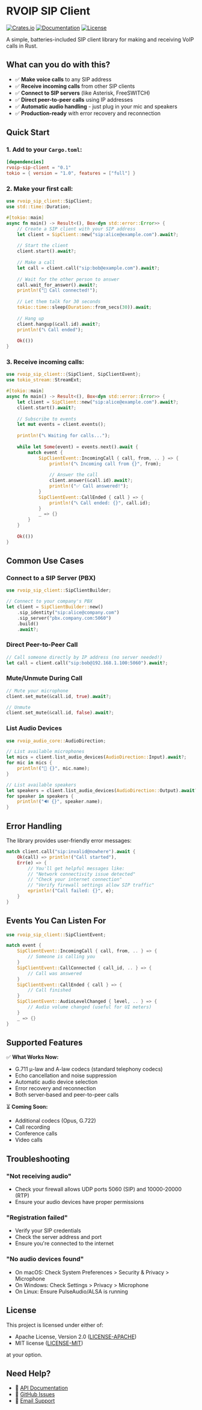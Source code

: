 # RVOIP SIP Client

[![Crates.io](https://img.shields.io/crates/v/rvoip-sip-client.svg)](https://crates.io/crates/rvoip-sip-client)
[![Documentation](https://docs.rs/rvoip-sip-client/badge.svg)](https://docs.rs/rvoip-sip-client)
[![License](https://img.shields.io/badge/license-MIT%20OR%20Apache--2.0-blue.svg)](LICENSE)

A simple, batteries-included SIP client library for making and receiving VoIP calls in Rust.

## What can you do with this?

- ✅ **Make voice calls** to any SIP address
- ✅ **Receive incoming calls** from other SIP clients
- ✅ **Connect to SIP servers** (like Asterisk, FreeSWITCH)
- ✅ **Direct peer-to-peer calls** using IP addresses
- ✅ **Automatic audio handling** - just plug in your mic and speakers
- ✅ **Production-ready** with error recovery and reconnection

## Quick Start

### 1. Add to your `Cargo.toml`:

```toml
[dependencies]
rvoip-sip-client = "0.1"
tokio = { version = "1.0", features = ["full"] }
```

### 2. Make your first call:

```rust
use rvoip_sip_client::SipClient;
use std::time::Duration;

#[tokio::main]
async fn main() -> Result<(), Box<dyn std::error::Error>> {
    // Create a SIP client with your SIP address
    let client = SipClient::new("sip:alice@example.com").await?;
    
    // Start the client
    client.start().await?;
    
    // Make a call
    let call = client.call("sip:bob@example.com").await?;
    
    // Wait for the other person to answer
    call.wait_for_answer().await?;
    println!("🎉 Call connected!");
    
    // Let them talk for 30 seconds
    tokio::time::sleep(Duration::from_secs(30)).await;
    
    // Hang up
    client.hangup(&call.id).await?;
    println!("📞 Call ended");
    
    Ok(())
}
```

### 3. Receive incoming calls:

```rust
use rvoip_sip_client::{SipClient, SipClientEvent};
use tokio_stream::StreamExt;

#[tokio::main]
async fn main() -> Result<(), Box<dyn std::error::Error>> {
    let client = SipClient::new("sip:alice@example.com").await?;
    client.start().await?;
    
    // Subscribe to events
    let mut events = client.events();
    
    println!("📞 Waiting for calls...");
    
    while let Some(event) = events.next().await {
        match event {
            SipClientEvent::IncomingCall { call, from, .. } => {
                println!("📞 Incoming call from {}", from);
                
                // Answer the call
                client.answer(&call.id).await?;
                println!("✅ Call answered!");
            }
            SipClientEvent::CallEnded { call } => {
                println!("📞 Call ended: {}", call.id);
            }
            _ => {}
        }
    }
    
    Ok(())
}
```

## Common Use Cases

### Connect to a SIP Server (PBX)

```rust
use rvoip_sip_client::SipClientBuilder;

// Connect to your company's PBX
let client = SipClientBuilder::new()
    .sip_identity("sip:alice@company.com")
    .sip_server("pbx.company.com:5060")
    .build()
    .await?;
```

### Direct Peer-to-Peer Call

```rust
// Call someone directly by IP address (no server needed!)
let call = client.call("sip:bob@192.168.1.100:5060").await?;
```

### Mute/Unmute During Call

```rust
// Mute your microphone
client.set_mute(&call.id, true).await?;

// Unmute
client.set_mute(&call.id, false).await?;
```

### List Audio Devices

```rust
use rvoip_audio_core::AudioDirection;

// List available microphones
let mics = client.list_audio_devices(AudioDirection::Input).await?;
for mic in mics {
    println!("🎤 {}", mic.name);
}

// List available speakers
let speakers = client.list_audio_devices(AudioDirection::Output).await?;
for speaker in speakers {
    println!("🔊 {}", speaker.name);
}
```

## Error Handling

The library provides user-friendly error messages:

```rust
match client.call("sip:invalid@nowhere").await {
    Ok(call) => println!("Call started"),
    Err(e) => {
        // You'll get helpful messages like:
        // "Network connectivity issue detected"
        // "Check your internet connection"
        // "Verify firewall settings allow SIP traffic"
        eprintln!("Call failed: {}", e);
    }
}
```

## Events You Can Listen For

```rust
use rvoip_sip_client::SipClientEvent;

match event {
    SipClientEvent::IncomingCall { call, from, .. } => {
        // Someone is calling you
    }
    SipClientEvent::CallConnected { call_id, .. } => {
        // Call was answered
    }
    SipClientEvent::CallEnded { call } => {
        // Call finished
    }
    SipClientEvent::AudioLevelChanged { level, .. } => {
        // Audio volume changed (useful for UI meters)
    }
    _ => {}
}
```

## Supported Features

✅ **What Works Now:**
- G.711 μ-law and A-law codecs (standard telephony codecs)
- Echo cancellation and noise suppression
- Automatic audio device selection
- Error recovery and reconnection
- Both server-based and peer-to-peer calls

⏳ **Coming Soon:**
- Additional codecs (Opus, G.722)
- Call recording
- Conference calls
- Video calls

## Troubleshooting

### "Not receiving audio"
- Check your firewall allows UDP ports 5060 (SIP) and 10000-20000 (RTP)
- Ensure your audio devices have proper permissions

### "Registration failed"
- Verify your SIP credentials
- Check the server address and port
- Ensure you're connected to the internet

### "No audio devices found"
- On macOS: Check System Preferences > Security & Privacy > Microphone
- On Windows: Check Settings > Privacy > Microphone
- On Linux: Ensure PulseAudio/ALSA is running

## License

This project is licensed under either of:

- Apache License, Version 2.0 ([LICENSE-APACHE](LICENSE-APACHE))
- MIT license ([LICENSE-MIT](LICENSE-MIT))

at your option.

## Need Help?

- 📖 [API Documentation](https://docs.rs/rvoip-sip-client)
- 💬 [GitHub Issues](https://github.com/rvoip/rvoip/issues)
- 📧 [Email Support](mailto:support@rvoip.io)
